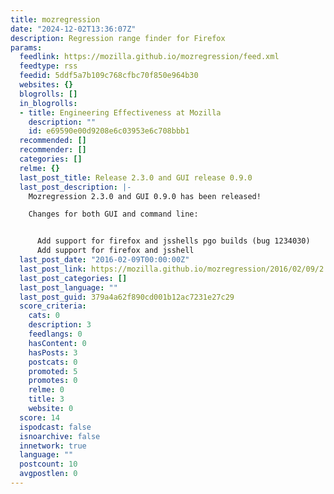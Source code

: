 ```yaml
---
title: mozregression
date: "2024-12-02T13:36:07Z"
description: Regression range finder for Firefox
params:
  feedlink: https://mozilla.github.io/mozregression/feed.xml
  feedtype: rss
  feedid: 5ddf5a7b109c768cfbc70f850e964b30
  websites: {}
  blogrolls: []
  in_blogrolls:
  - title: Engineering Effectiveness at Mozilla
    description: ""
    id: e69590e00d9208e6c03953e6c708bbb1
  recommended: []
  recommender: []
  categories: []
  relme: {}
  last_post_title: Release 2.3.0 and GUI release 0.9.0
  last_post_description: |-
    Mozregression 2.3.0 and GUI 0.9.0 has been released!

    Changes for both GUI and command line:


      Add support for firefox and jsshells pgo builds (bug 1234030)
      Add support for firefox and jsshell
  last_post_date: "2016-02-09T00:00:00Z"
  last_post_link: https://mozilla.github.io/mozregression/2016/02/09/2.3.0-release-and-gui-0.9.html
  last_post_categories: []
  last_post_language: ""
  last_post_guid: 379a4a62f890cd001b12ac7231e27c29
  score_criteria:
    cats: 0
    description: 3
    feedlangs: 0
    hasContent: 0
    hasPosts: 3
    postcats: 0
    promoted: 5
    promotes: 0
    relme: 0
    title: 3
    website: 0
  score: 14
  ispodcast: false
  isnoarchive: false
  innetwork: true
  language: ""
  postcount: 10
  avgpostlen: 0
---
```

